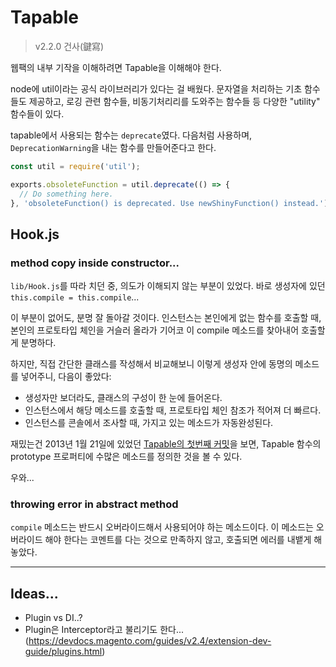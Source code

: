# Tapable
> v2.2.0 건사(鍵寫)

웹팩의 내부 기작을 이해하려면 Tapable을 이해해야 한다.



node에 util이라는 공식 라이브러리가 있다는 걸 배웠다.
문자열을 처리하는 기초 함수들도 제공하고,
로깅 관련 함수들, 비동기처리리를 도와주는 함수들 등 다양한 "utility" 함수들이 있다.

tapable에서 사용되는 함수는 `deprecate`였다.
다음처럼 사용하며, `DeprecationWarning`을 내는 함수를 만들어준다고 한다.

```js
const util = require('util');

exports.obsoleteFunction = util.deprecate(() => {
  // Do something here.
}, 'obsoleteFunction() is deprecated. Use newShinyFunction() instead.');
```


## Hook.js
### method copy inside constructor...

`lib/Hook.js`를 따라 치던 중, 의도가 이해되지 않는 부분이 있었다.
바로 생성자에 있던 `this.compile = this.compile`...

이 부분이 없어도, 분명 잘 돌아갈 것이다.
인스턴스는 본인에게 없는 함수를 호출할 때,
본인의 프로토타입 체인을 거슬러 올라가 기어코 이 compile 메소드를
찾아내어 호출할 게 분명하다.

하지만, 직접 간단한 클래스를 작성해서 비교해보니
이렇게 생성자 안에 동명의 메소드를 넣어주니, 다음이 좋았다:

- 생성자만 보더라도, 클래스의 구성이 한 눈에 들어온다.
- 인스턴스에서 해당 메소드를 호출할 때, 프로토타입 체인 참조가 적어져 더 빠르다.
- 인스턴스를 콘솔에서 조사할 때, 가지고 있는 메소드가 자동완성된다.


재밌는건 2013년 1월 21일에 있었던 [Tapable의 첫번째 커밋](https://github.com/webpack/tapable/commit/0324ba6caa7787f9cb8b95120577a3c8aa72b6fc)을 보면,
Tapable 함수의 prototype 프로퍼티에 수많은 메소드를 정의한 것을 볼 수 있다.

우와...



### throwing error in abstract method

`compile` 메소드는 반드시 오버라이드해서 사용되어야 하는 메소드이다.
이 메소드는 오버라이드 해야 한다는 코멘트를 다는 것으로 만족하지 않고,
호출되면 에러를 내뱉게 해놓았다.



---
## Ideas...

- Plugin vs DI..?
- Plugin은 Interceptor라고 불리기도 한다... (https://devdocs.magento.com/guides/v2.4/extension-dev-guide/plugins.html)





